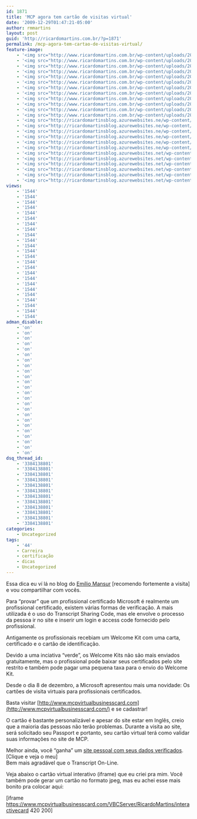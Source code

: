 ```yaml
---
id: 1871
title: 'MCP agora tem cartão de visitas virtual'
date: '2009-12-29T01:47:21-05:00'
author: rmmartins
layout: post
guid: 'http://ricardomartins.com.br/?p=1871'
permalink: /mcp-agora-tem-cartao-de-visitas-virtual/
feature-image:
    - '<img src="http://www.ricardomartins.com.br/wp-content/uploads/2009/12/mcp-certified-logo-150x150.jpg" alt="" title="MCP-Logo" width="150" height="150">'
    - '<img src="http://www.ricardomartins.com.br/wp-content/uploads/2009/12/mcp-certified-logo-150x150.jpg" alt="" title="MCP-Logo" width="150" height="150">'
    - '<img src="http://www.ricardomartins.com.br/wp-content/uploads/2009/12/mcp-certified-logo-150x150.jpg" alt="" title="MCP-Logo" width="150" height="150">'
    - '<img src="http://www.ricardomartins.com.br/wp-content/uploads/2009/12/mcp-certified-logo-150x150.jpg" alt="" title="MCP-Logo" width="150" height="150">'
    - '<img src="http://www.ricardomartins.com.br/wp-content/uploads/2009/12/mcp-certified-logo-150x150.jpg" alt="" title="MCP-Logo" width="150" height="150">'
    - '<img src="http://www.ricardomartins.com.br/wp-content/uploads/2009/12/mcp-certified-logo-150x150.jpg" alt="" title="MCP-Logo" width="150" height="150">'
    - '<img src="http://www.ricardomartins.com.br/wp-content/uploads/2009/12/mcp-certified-logo-150x150.jpg" alt="" title="MCP-Logo" width="150" height="150">'
    - '<img src="http://www.ricardomartins.com.br/wp-content/uploads/2009/12/mcp-certified-logo-150x150.jpg" alt="" title="MCP-Logo" width="150" height="150">'
    - '<img src="http://www.ricardomartins.com.br/wp-content/uploads/2009/12/mcp-certified-logo-150x150.jpg" alt="" title="MCP-Logo" width="150" height="150">'
    - '<img src="http://www.ricardomartins.com.br/wp-content/uploads/2009/12/mcp-certified-logo-150x150.jpg" alt="" title="MCP-Logo" width="150" height="150">'
    - '<img src="http://www.ricardomartins.com.br/wp-content/uploads/2009/12/mcp-certified-logo-150x150.jpg" alt="" title="MCP-Logo" width="150" height="150">'
    - '<img src="http://www.ricardomartins.com.br/wp-content/uploads/2009/12/mcp-certified-logo-150x150.jpg" alt="" title="MCP-Logo" width="150" height="150">'
    - '<img src="http://ricardomartinsblog.azurewebsites.ne/wp-content/uploads/2009/12/mcp-certified-logo-150x150.jpg" alt="" title="MCP-Logo" width="150" height="150">'
    - '<img src="http://ricardomartinsblog.azurewebsites.ne/wp-content/uploads/2009/12/mcp-certified-logo-150x150.jpg" alt="" title="MCP-Logo" width="150" height="150">'
    - '<img src="http://ricardomartinsblog.azurewebsites.ne/wp-content/uploads/2009/12/mcp-certified-logo-150x150.jpg" alt="" title="MCP-Logo" width="150" height="150">'
    - '<img src="http://ricardomartinsblog.azurewebsites.ne/wp-content/uploads/2009/12/mcp-certified-logo-150x150.jpg" alt="" title="MCP-Logo" width="150" height="150">'
    - '<img src="http://ricardomartinsblog.azurewebsites.ne/wp-content/uploads/2009/12/mcp-certified-logo-150x150.jpg" alt="" title="MCP-Logo" width="150" height="150">'
    - '<img src="http://ricardomartinsblog.azurewebsites.ne/wp-content/uploads/2009/12/mcp-certified-logo-150x150.jpg" alt="" title="MCP-Logo" width="150" height="150">'
    - '<img src="http://ricardomartinsblog.azurewebsites.net/wp-content/uploads/2009/12/mcp-certified-logo-150x150.jpg" alt="" title="MCP-Logo" width="150" height="150">'
    - '<img src="http://ricardomartinsblog.azurewebsites.net/wp-content/uploads/2009/12/mcp-certified-logo-150x150.jpg" alt="" title="MCP-Logo" width="150" height="150">'
    - '<img src="http://ricardomartinsblog.azurewebsites.net/wp-content/uploads/2009/12/mcp-certified-logo-150x150.jpg" alt="" title="MCP-Logo" width="150" height="150">'
    - '<img src="http://ricardomartinsblog.azurewebsites.net/wp-content/uploads/2009/12/mcp-certified-logo-150x150.jpg" alt="" title="MCP-Logo" width="150" height="150">'
    - '<img src="http://ricardomartinsblog.azurewebsites.net/wp-content/uploads/2009/12/mcp-certified-logo-150x150.jpg" alt="" title="MCP-Logo" width="150" height="150">'
    - '<img src="http://ricardomartinsblog.azurewebsites.net/wp-content/uploads/2009/12/mcp-certified-logo-150x150.jpg" alt="" title="MCP-Logo" width="150" height="150">'
views:
    - '1544'
    - '1544'
    - '1544'
    - '1544'
    - '1544'
    - '1544'
    - '1544'
    - '1544'
    - '1544'
    - '1544'
    - '1544'
    - '1544'
    - '1544'
    - '1544'
    - '1544'
    - '1544'
    - '1544'
    - '1544'
    - '1544'
    - '1544'
    - '1544'
    - '1544'
    - '1544'
    - '1544'
adman_disable:
    - 'on'
    - 'on'
    - 'on'
    - 'on'
    - 'on'
    - 'on'
    - 'on'
    - 'on'
    - 'on'
    - 'on'
    - 'on'
    - 'on'
    - 'on'
    - 'on'
    - 'on'
    - 'on'
    - 'on'
    - 'on'
    - 'on'
    - 'on'
    - 'on'
    - 'on'
    - 'on'
    - 'on'
dsq_thread_id:
    - '3384138801'
    - '3384138801'
    - '3384138801'
    - '3384138801'
    - '3384138801'
    - '3384138801'
    - '3384138801'
    - '3384138801'
    - '3384138801'
    - '3384138801'
    - '3384138801'
    - '3384138801'
categories:
    - Uncategorized
tags:
    - '44'
    - Carreira
    - certificação
    - dicas
    - Uncategorized
---
```


Essa dica eu ví lá no blog do [Emílio Mansur](http://www.mansur.eti.br) \[recomendo fortemente a visita\] e vou compartilhar com vocês.

Para “provar” que um profissional certificado Microsoft é realmente um profissional certificado, existem várias formas de verificação. A mais utilizada é o uso do Transcript Sharing Code, mas ele envolve o processo da pessoa ir no site e inserir um login e access code fornecido pelo profissional.

Antigamente os profissionais recebiam um Welcome Kit com uma carta, certificado e o cartão de identificação.

Devido a uma inciativa “verde”, os Welcome Kits não são mais enviados gratuitamente, mas o profissional pode baixar seus certificados pelo site restrito e também pode pagar uma pequena taxa para o envio do Welcome Kit.

Desde o dia 8 de dezembro, a Microsoft apresentou mais uma novidade: Os cartões de visita virtuais para profissionais certificados.

Basta visitar [http://www.mcpvirtualbusinesscard.com](http://www.mcpvirtualbusinesscard.com/) e se cadastrar!

O cartão é bastante personalizável e apesar do site estar em Inglês, creio que a maioria das pessoas não terão problemas. Durante a visita ao site, será solicitado seu Passport e portanto, seu cartão virtual terá como validar suas informações no site de MCP.

Melhor ainda, você “ganha” um [site pessoal com seus dados verificados](https://www.mcpvirtualbusinesscard.com/VBCServer/RicardoMartins/profile). \[Clique e veja o meu\]  
Bem mais agradável que o Transcript On-Line.

Veja abaixo o cartão virtual interativo (iframe) que eu criei pra mim. Você também pode gerar um cartão no formato jpeg, mas eu achei esse mais bonito pra colocar aqui:

\[iframe https://www.mcpvirtualbusinesscard.com/VBCServer/RicardoMartins/interactivecard 420 200\]